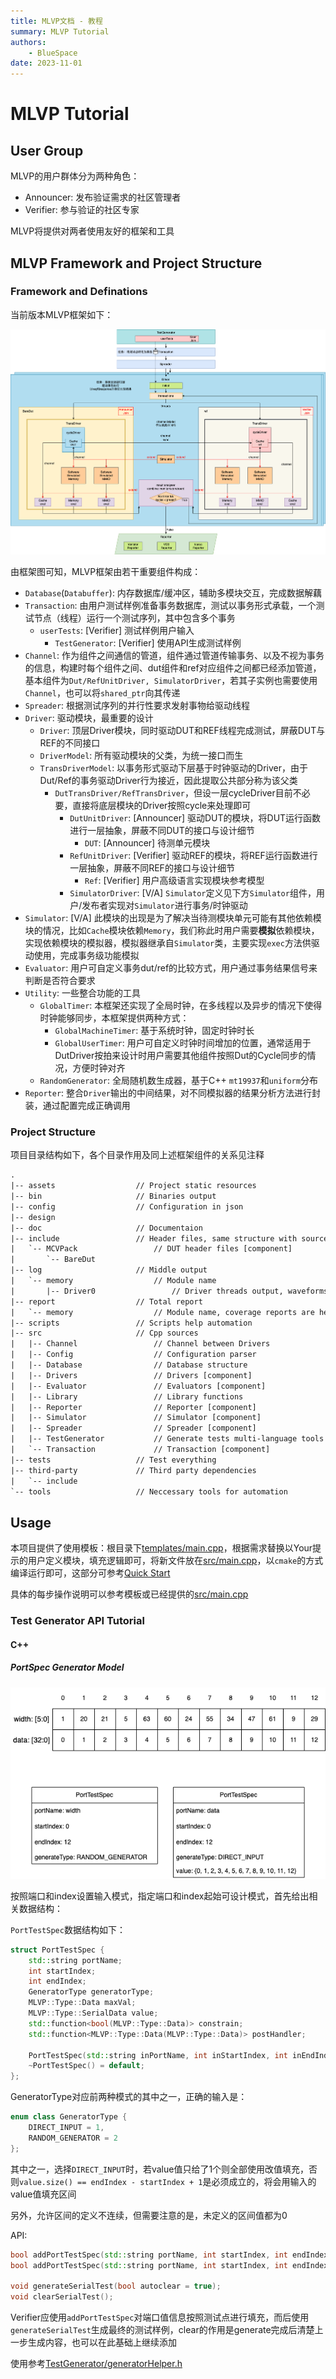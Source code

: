 ```yaml
---
title: MLVP文档 - 教程
summary: MLVP Tutorial
authors:
    - BlueSpace
date: 2023-11-01
---
```


# MLVP Tutorial

## User Group

MLVP的用户群体分为两种角色：

- Announcer: 发布验证需求的社区管理者
- Verifier: 参与验证的社区专家

MLVP将提供对两者使用友好的框架和工具

## MLVP Framework and Project Structure

### Framework and Definations

当前版本MLVP框架如下：

![framework](./img/MLVP_BareDut.png)

由框架图可知，MLVP框架由若干重要组件构成：

- `Database`(`Databuffer`): 内存数据库/缓冲区，辅助多模块交互，完成数据解藕
- `Transaction`: 由用户测试样例准备事务数据库，测试以事务形式承载，一个测试节点（线程）运行一个测试序列，其中包含多个事务
    - `userTests`: [Verifier] 测试样例用户输入
        - `TestGenerator`: [Verifier] 使用API生成测试样例
- `Channel`: 作为组件之间通信的管道，组件通过管道传输事务、以及不视为事务的信息，构建时每个组件之间、dut组件和ref对应组件之间都已经添加管道，基本组件为`Dut/RefUnitDriver, SimulatorDriver`，若其子实例也需要使用`Channel`，也可以将`shared_ptr`向其传递
- `Spreader`: 根据测试序列的并行性要求发射事物给驱动线程
- `Driver`: 驱动模块，最重要的设计
    - `Driver`: 顶层Driver模块，同时驱动DUT和REF线程完成测试，屏蔽DUT与REF的不同接口
    - `DriverModel`: 所有驱动模块的父类，为统一接口而生
    - `TransDriverModel`: 以事务形式驱动下层基于时钟驱动的Driver，由于Dut/Ref的事务驱动Driver行为接近，因此提取公共部分称为该父类
        - `DutTransDriver/RefTransDriver`，但设一层cycleDriver目前不必要，直接将底层模块的Driver按照cycle来处理即可
            - `DutUnitDriver`: [Announcer] 驱动DUT的模块，将DUT运行函数进行一层抽象，屏蔽不同DUT的接口与设计细节
                - `DUT`: [Announcer] 待测单元模块
            - `RefUnitDriver`: [Verifier] 驱动REF的模块，将REF运行函数进行一层抽象，屏蔽不同REF的接口与设计细节
                - `Ref`: [Verifier] 用户高级语言实现模块参考模型
            - `SimulatorDriver`: [V/A] `Simulator`定义见下方`Simulator`组件，用户/发布者实现对`Simulator`进行事务/时钟驱动
- `Simulator`: [V/A] 此模块的出现是为了解决当待测模块单元可能有其他依赖模块的情况，比如`Cache`模块依赖`Memory`，我们称此时用户需要**模拟**依赖模块，实现依赖模块的模拟器，模拟器继承自`Simulator`类，主要实现`exec`方法供驱动使用，完成事务级功能模拟
- `Evaluator`: 用户可自定义事务dut/ref的比较方式，用户通过事务结果信号来判断是否符合要求
- `Utility`: 一些整合功能的工具
    - `GlobalTimer`: 本框架还实现了全局时钟，在多线程以及异步的情况下使得时钟能够同步，本框架提供两种方式：
        - `GlobalMachineTimer`: 基于系统时钟，固定时钟时长
        - `GlobalUserTimer`: 用户可自定义时钟时间增加的位置，通常适用于DutDriver按拍来设计时用户需要其他组件按照Dut的Cycle同步的情况，方便时钟对齐
    - `RandomGenerator`: 全局随机数生成器，基于C++ `mt19937`和`uniform`分布
- `Reporter`: 整合`Driver`输出的中间结果，对不同模拟器的结果分析方法进行封装，通过配置完成正确调用

### Project Structure

项目目录结构如下，各个目录作用及同上述框架组件的关系见注释

```txt
.
|-- assets                  // Project static resources
|-- bin                     // Binaries output
|-- config                  // Configuration in json
|-- design
|-- doc                     // Documentaion
|-- include                 // Header files, same structure with sources
|   `-- MCVPack                 // DUT header files [component]
|       `-- BareDut
|-- log                     // Middle output
|   `-- memory                  // Module name
|       |-- Driver0                 // Driver threads output, waveforms are here
|-- report                  // Total report
|   `-- memory                  // Module name, coverage reports are here
|-- scripts                 // Scripts help automation
|-- src                     // Cpp sources
|   |-- Channel                 // Channel between Drivers
|   |-- Config                  // Configuration parser
|   |-- Database                // Database structure
|   |-- Drivers                 // Drivers [component]
|   |-- Evaluator               // Evaluators [component]
|   |-- Library                 // Library functions
|   |-- Reporter                // Reporter [component]
|   |-- Simulator               // Simulator [component]
|   |-- Spreader                // Spreader [component]
|   |-- TestGenerator           // Generate tests multi-language tools
|   `-- Transaction             // Transaction [component]
|-- tests                   // Test everything
|-- third-party             // Third party dependencies
|   `-- include
`-- tools                   // Neccessary tools for automation
```

## Usage

本项目提供了使用模板：根目录下[templates/main.cpp](https://gitee.com/yaozhicheng/mlvp/blob/master/templates/main.cpp)，根据需求替换以Your提示的用户定义模块，填充逻辑即可，将新文件放在[src/main.cpp](https://gitee.com/yaozhicheng/mlvp/blob/master/src/main.cpp)，以`cmake`的方式编译运行即可，这部分可参考[Quick Start](./index.md#Quick-Start)

具体的每步操作说明可以参考模板或已经提供的[src/main.cpp](https://gitee.com/yaozhicheng/mlvp/blob/master/src/main.cpp)

### Test Generator API Tutorial

#### C++

##### PortSpec Generator Model

![PortSpec](./img/MLVP_PortSpec.png)

按照端口和index设置输入模式，指定端口和index起始可设计模式，首先给出相关数据结构：

`PortTestSpec`数据结构如下：

```cpp
struct PortTestSpec {
    std::string portName;
    int startIndex;
    int endIndex;
    GeneratorType generatorType;
    MLVP::Type::Data maxVal;                                            // 用户输入可只传入bitwidth，输入进行转换后此处会存放真正上限值
    MLVP::Type::SerialData value;                                       // 若用户直接输入，则使用该项作为测试值，若该项size = 1，则[startIndex, endIndex]内全部使用该值，若用户使用随机模式，通过该项传入随机最大值限定
    std::function<bool(MLVP::Type::Data)> constrain;                    // 该项针对随机数生成，确保生成结果符合条件，但该方法很低效，不满足条件的随机数会不断重新生成
    std::function<MLVP::Type::Data(MLVP::Type::Data)> postHandler;      // 巧妙使用value和postHandler是高效的随机数产生方法，能够取代constrain生成良好随机数

    PortTestSpec(std::string inPortName, int inStartIndex, int inEndIndex, GeneratorType inGeneratorType) : portName(inPortName), startIndex(inStartIndex), endIndex(inEndIndex), generatorType(inGeneratorType) {}
    ~PortTestSpec() = default;
};
```

GeneratorType对应前两种模式的其中之一，正确的输入是：

```cpp
enum class GeneratorType {
    DIRECT_INPUT = 1,
    RANDOM_GENERATOR = 2
};
```

其中之一，选择`DIRECT_INPUT`时，若value值只给了1个则全部使用改值填充，否则`value.size() == endIndex - startIndex + 1`是必须成立的，将会用输入的value值填充区间

另外，允许区间的定义不连续，但需要注意的是，未定义的区间值都为0

API:

```cpp
bool addPortTestSpec(std::string portName, int startIndex, int endIndex, GeneratorType generatorType, const MLVP::Type::SerialData &value, bool isBitWidth);
bool addPortTestSpec(std::string portName, int startIndex, int endIndex, GeneratorType generatorType, const MLVP::Type::SerialData &value, bool isBitWidth, std::optional<std::function<bool(MLVP::Type::Data)>> inConstrain, std::optional<std::function<MLVP::Type::Data(MLVP::Type::Data)>> inPostHandler);

void generateSerialTest(bool autoclear = true);
void clearSerialTest();
```

Verifier应使用`addPortTestSpec`对端口值信息按照测试点进行填充，而后使用`generateSerialTest`生成最终的测试样例，clear的作用是generate完成后清楚上一步生成内容，也可以在此基础上继续添加

使用参考[TestGenerator/generatorHelper.h](https://gitee.com/yaozhicheng/mlvp/blob/master/include/TestGenerator/generatorHelper.h)

